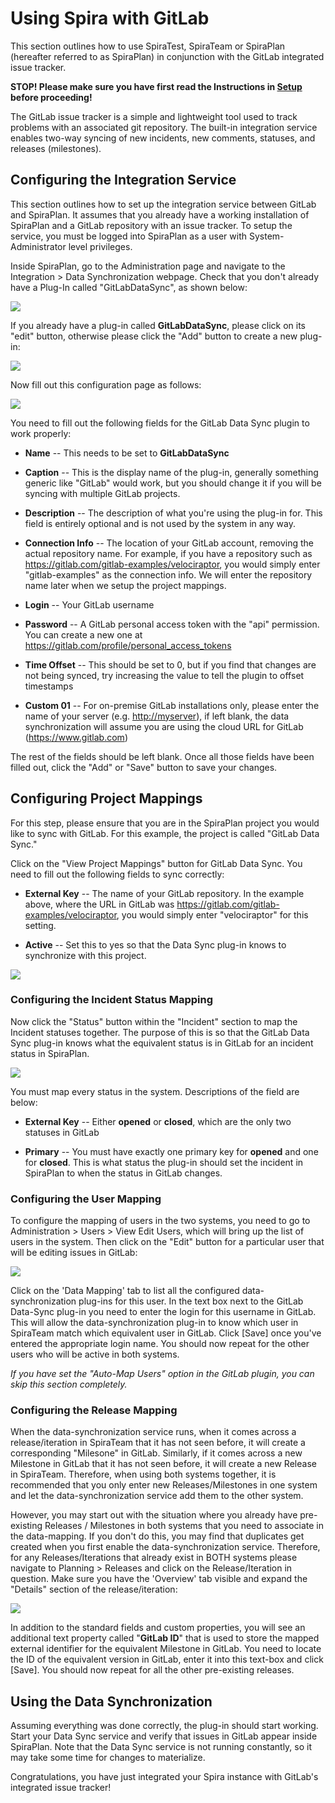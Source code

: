 # Using Spira with GitLab

This section outlines how to use SpiraTest, SpiraTeam or SpiraPlan
(hereafter referred to as SpiraPlan) in conjunction with the GitLab
integrated issue tracker.

**STOP! Please make sure you have first read the Instructions in 
[Setup](../Setting-up-Data-Synchronization/) before proceeding!**

The GitLab issue tracker is a simple and lightweight tool used to track
problems with an associated git repository. The built-in integration
service enables two-way syncing of new incidents, new comments,
statuses, and releases (milestones).

## Configuring the Integration Service 

This section outlines how to set up the integration service between
GitLab and SpiraPlan. It assumes that you already have a working
installation of SpiraPlan and a GitLab repository with an issue tracker.
To setup the service, you must be logged into SpiraPlan as a user with
System-Administrator level privileges.

Inside SpiraPlan, go to the Administration page and navigate to the
Integration \> Data Synchronization webpage. Check that you don't
already have a Plug-In called "GitLabDataSync", as shown below:

![](img/Using_Spira_with_GitLab_216.png)




If you already have a plug-in called **GitLabDataSync**, please click on
its "edit" button, otherwise please click the "Add" button to create a
new plug-in:

![](img/Using_Spira_with_GitLab_217.png)




Now fill out this configuration page as follows:

![](img/Using_Spira_with_GitLab_218.png)




You need to fill out the following fields for the GitLab Data Sync
plugin to work properly:

-   **Name** -- This needs to be set to **GitLabDataSync**

-   **Caption** -- This is the display name of the plug-in, generally
something generic like "GitLab" would work, but you should change it
if you will be syncing with multiple GitLab projects.

-   **Description** -- The description of what you're using the plug-in
for. This field is entirely optional and is not used by the system
in any way.

-   **Connection Info** -- The location of your GitLab account, removing
the actual repository name. For example, if you have a repository
such as <https://gitlab.com/gitlab-examples/velociraptor>, you would
simply enter "gitlab-examples" as the connection info. We will enter
the repository name later when we setup the project mappings.

-   **Login** -- Your GitLab username

-   **Password** -- A GitLab personal access token with the "api"
permission. You can create a new one at
<https://gitlab.com/profile/personal_access_tokens>

-   **Time Offset** -- This should be set to 0, but if you find that
changes are not being synced, try increasing the value to tell the
plugin to offset timestamps

-   **Custom 01** -- For on-premise GitLab installations only, please
enter the name of your server (e.g. <http://myserver>), if left
blank, the data synchronization will assume you are using the cloud
URL for GitLab (<https://www.gitlab.com>)

The rest of the fields should be left blank. Once all those fields have
been filled out, click the "Add" or "Save" button to save your changes.

## Configuring Project Mappings

For this step, please ensure that you are in the SpiraPlan project you
would like to sync with GitLab. For this example, the project is called
"GitLab Data Sync."

Click on the "View Project Mappings" button for GitLab Data Sync. You
need to fill out the following fields to sync correctly:

-   **External Key** -- The name of your GitLab repository. In the
example above, where the URL in GitLab was
<https://gitlab.com/gitlab-examples/velociraptor>, you would simply
enter "velociraptor" for this setting.

-   **Active** -- Set this to yes so that the Data Sync plug-in knows to
synchronize with this project.

![](img/Using_Spira_with_GitLab_219.png)




### Configuring the Incident Status Mapping

Now click the "Status" button within the "Incident" section to map the
Incident statuses together. The purpose of this is so that the GitLab
Data Sync plug-in knows what the equivalent status is in GitLab for an
incident status in SpiraPlan.

![](img/Using_Spira_with_GitLab_220.png)




You must map every status in the system. Descriptions of the field are
below:

-   **External Key** -- Either **opened** or **closed**, which are the
only two statuses in GitLab

-   **Primary** -- You must have exactly one primary key for **opened**
and one for **closed**. This is what status the plug-in should set
the incident in SpiraPlan to when the status in GitLab changes.

### Configuring the User Mapping

To configure the mapping of users in the two systems, you need to go to
Administration \> Users \> View Edit Users, which will bring up the list
of users in the system. Then click on the "Edit" button for a particular
user that will be editing issues in GitLab:

![](img/Using_Spira_with_GitLab_221.png)




Click on the 'Data Mapping' tab to list all the configured
data-synchronization plug-ins for this user. In the text box next to the
GitLab Data-Sync plug-in you need to enter the login for this username
in GitLab. This will allow the data-synchronization plug-in to know
which user in SpiraTeam match which equivalent user in GitLab. Click
\[Save\] once you've entered the appropriate login name. You should now
repeat for the other users who will be active in both systems.

*If you have set the "Auto-Map Users" option in the GitLab plugin, you
can skip this section completely.*

### Configuring the Release Mapping

When the data-synchronization service runs, when it comes across a
release/iteration in SpiraTeam that it has not seen before, it will
create a corresponding "Milesone" in GitLab. Similarly, if it comes
across a new Milestone in GitLab that it has not seen before, it will
create a new Release in SpiraTeam. Therefore, when using both systems
together, it is recommended that you only enter new Releases/Milestones
in one system and let the data-synchronization service add them to the
other system.

However, you may start out with the situation where you already have
pre-existing Releases / Milestones in both systems that you need to
associate in the data-mapping. If you don't do this, you may find that
duplicates get created when you first enable the data-synchronization
service. Therefore, for any Releases/Iterations that already exist in
BOTH systems please navigate to Planning \> Releases and click on the
Release/Iteration in question. Make sure you have the 'Overview' tab
visible and expand the "Details" section of the release/iteration:

![](img/Using_Spira_with_GitLab_222.png)




In addition to the standard fields and custom properties, you will see
an additional text property called "**GitLab ID**" that is used to store
the mapped external identifier for the equivalent Milestone in GitLab.
You need to locate the ID of the equivalent version in GitLab, enter it
into this text-box and click \[Save\]. You should now repeat for all the
other pre-existing releases.

## Using the Data Synchronization

Assuming everything was done correctly, the plug-in should start
working. Start your Data Sync service and verify that issues in GitLab
appear inside SpiraPlan. Note that the Data Sync service is not running
constantly, so it may take some time for changes to materialize.

Congratulations, you have just integrated your Spira instance with
GitLab's integrated issue tracker!


